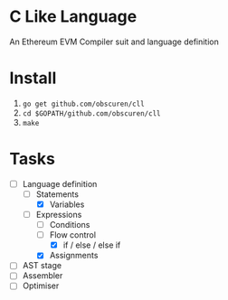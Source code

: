 # C Like Language

An Ethereum EVM Compiler suit and language definition

# Install

1. `go get github.com/obscuren/cll`
2. `cd $GOPATH/github.com/obscuren/cll`
3. `make`

# Tasks

- [ ] Language definition
	- [ ] Statements
		- [x] Variables
	- [ ] Expressions
		- [ ] Conditions
		- [ ] Flow control
			- [x] if / else / else if
		- [x] Assignments
- [ ] AST stage
- [ ] Assembler
- [ ] Optimiser
